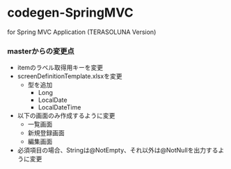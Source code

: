 codegen-SpringMVC
===============

for Spring MVC Application (TERASOLUNA Version)

### masterからの変更点
* itemのラベル取得用キーを変更
* screenDefinitionTemplate.xlsxを変更
    * 型を追加
        * Long
        * LocalDate
        * LocalDateTime
* 以下の画面のみ作成するように変更
    * 一覧画面
    * 新規登録画面
    * 編集画面
* 必須項目の場合、Stringは@NotEmpty、それ以外は@NotNullを出力するように変更
